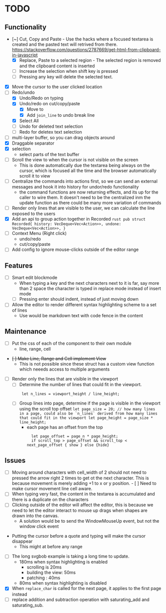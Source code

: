 # TODO

## Functionality
- [~] Cut, Copy and Paste
        - Use the hacks where a focused textarea is created and the pasted text will
            retrived from there.
            https://stackoverflow.com/questions/2787669/get-html-from-clipboard-in-javascript
    - [X] Replace, Paste to a selected region
           - The selected region is removed and the clipboard content is inserted
    - [ ] Increase the selection when shift key is pressed
    - [ ] Pressing any key will delete the selected text.
- [X] Move the cursor to the user clicked location
- [ ] Redo/undo
    - [X] Undo/Redo on typing
    - [X] Undo/redo on cut/copy/paste
        - [X] Move to
        - [X] Add `join_line` to undo break line
    - [X] Select All
    - [ ] Undo for deleted text selection
    - [ ] Redo for deletex text selection
- [ ] multi-layer buffer, so you can drag objects around
- [X] Draggable separator
- [X] selection
    - select parts of the text buffer
- [ ] Scroll the view to when the cursor is not visible on the screen
    - This is done automatically due the textarea being always on the cursor, which is focused all the time
        and the browser automatically scroll it to view
- [ ] Centralize the commands into actions first, so we can send an external messages
    and hook it into history for undor/redo functionality
    - the command functions are now returning effects, and its up for the caller to wire them.
        It doesn't need to be the centralized inm the update function as there could be many more variation of commands
- [ ] Render only lines that are visible to the user, we can calculate the line exposed to the users
- [X] Add an api to group action together in Recorded
        ```rust
        pub struct Recorded{
            history: VecDeque<Vec<Action>>,
            undone: VecDeque<Vec<Action>>,
        }
        ```
- [ ] Context Menu (Right click)
    - undo/redo
    - cut/copy/paste
- [ ] Add config to ignore mouse-clicks outside of the editor range

## Features
- [ ] Smart edit blockmode
    - When typing a key and the next characters next to it is far, say more than 2 space the character is typed in replace mode
        instead of insert mode
    - [ ] Pressing enter should indent, instead of just moving down
- [ ] Allow the editor to render different syntax highlighting scheme to a set of lines
    - Use would be markdown text with code fence in the content

## Maintenance
- [ ] Put the css of each of the component to their own module
    - line, range, cell
- ~~[ ] Make Line, Range and Cell implement View~~
     - This is not possible since these struct has a custom view function which neeeds access to multiple arguments
- [ ] Render only the lines that are visible in the viewport
    - [ ] Determine the number of lines that could fit in the viewport.
        ```
         let n_lines = viewport_height / line_height;
        ```
    - [ ] Group lines into page, determine if the page is visible in the viewport using the scroll top offset
          ```
            let page_size = 20; // how many lines in a page, could also be `n_lines` derived from how many lines that could fit in the viewport
            let page_height = page_size * line_height;
          ```
        - each page has an offset from the top
          ```
            let page_offset = page_n * page_height;
            if scroll_top > page_offset && scroll_top < next_page_offset { show } else {hide}
          ```

## Issues
- [ ] Moving around characters with cell_width of 2
        should not need to pressed the arrow right 2 times to get ot the next character.
        This is because movement is merely adding +1 to x or y position.
        - [ ] Need to make cursor movement line cell aware.
- [ ] When typing very fast, the content in the textarea is accumulated and there is a duplicate on the characters
- [ ] Clicking outside of the editor will affect the editor, this is because we need to let the editor interact to mouse up drags
    when shapes are drawn into the canvas.
    - A solution would be to send the WindowMouseUp event, but not the window click event
- Putting the cursor before a quote and typing will make the cursor disappear
    - This might at before any range
- [ ] The long svgbob example is taking a long time to update.
    - 180ms when syntax highlighting is enabled
        - scrolling is 20ms
        - building the view: 50ms
        - patching : 40ms
    - 80ms when syntax highlighting is disabled
- [X] When `replace_char` is called for the next page, it applies to the first page instead
- [ ] replace addition and subtraction operation with saturating_add and saturating_sub.
